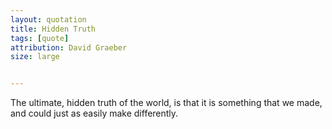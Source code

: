 ```yaml
---
layout: quotation
title: Hidden Truth
tags: [quote]
attribution: David Graeber
size: large


---
```


The ultimate, hidden truth of the world, is that it is something that we made, 
and could just as easily make differently.
